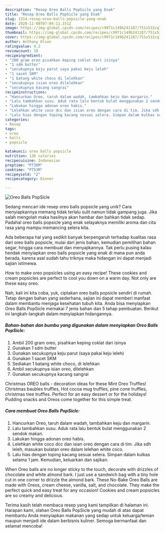 ```yaml
---
description: "Resep Oreo Balls PopSicle yang Enak"
title: "Resep Oreo Balls PopSicle yang Enak"
slug: 1314-resep-oreo-balls-popsicle-yang-enak
date: 2020-11-08T07:04:11.151Z
image: https://img-global.cpcdn.com/recipes/c9971c149b241187/751x532cq70/oreo-balls-popsicle-foto-resep-utama.jpg
thumbnail: https://img-global.cpcdn.com/recipes/c9971c149b241187/751x532cq70/oreo-balls-popsicle-foto-resep-utama.jpg
cover: https://img-global.cpcdn.com/recipes/c9971c149b241187/751x532cq70/oreo-balls-popsicle-foto-resep-utama.jpg
author: Anthony Olson
ratingvalue: 4.2
reviewcount: 10
recipeingredient:
- "200 gram oreo pisahkan keping coklat dari isinya"
- "1 sdm butter"
- "secukupnya keju parut saya pakai keju leleh"
- "1 sacet SKM"
- "1 batang white choco di lelehkan"
- "secukupnya isian oreo dilelehkan"
- "secukupnya kacang sangrai"
recipeinstructions:
- "Hancurkan Oreo, taruh dalam wadah, tambahkan keju dan margarin."
- "Lalu tambahkan susu. Aduk rata lalu bentuk bulat menggunakan 2 sendok makan."
- "Lakukan hingga adonan oreo habis."
- "Lelehkan white coco dcc dan isian oreo dengan cara di tim. Jika sdh leleh, masukan bulatan oreo dalam lelehan white coco."
- "Lalu hias dengan toping kacang sesuai selera. Simpan dalam kulkas selama 1 jam. Kemudian, keluarkan dan sajikan."
categories:
- Resep
tags:
- oreo
- balls
- popsicle

katakunci: oreo balls popsicle 
nutrition: 136 calories
recipecuisine: Indonesian
preptime: "PT36M"
cooktime: "PT53M"
recipeyield: "2"
recipecategory: Dinner

---
```



![Oreo Balls PopSicle](https://img-global.cpcdn.com/recipes/c9971c149b241187/751x532cq70/oreo-balls-popsicle-foto-resep-utama.jpg)

Sedang mencari ide resep oreo balls popsicle yang unik? Cara menyiapkannya memang tidak terlalu sulit namun tidak gampang juga. Jika salah mengolah maka hasilnya akan hambar dan bahkan tidak sedap. Padahal oreo balls popsicle yang enak selayaknya memiliki aroma dan cita rasa yang mampu memancing selera kita.

Ada beberapa hal yang sedikit banyak berpengaruh terhadap kualitas rasa dari oreo balls popsicle, mulai dari jenis bahan, kemudian pemilihan bahan segar, hingga cara membuat dan menyajikannya. Tak perlu pusing kalau hendak menyiapkan oreo balls popsicle yang enak di mana pun anda berada, karena asal sudah tahu triknya maka hidangan ini dapat menjadi sajian istimewa.

How to make oreo popsicles using an easy recipe! These cookies and cream popsicles are perfect to cool you down on a warm day. Not only are these easy oreo.


Nah, kali ini kita coba, yuk, ciptakan oreo balls popsicle sendiri di rumah. Tetap dengan bahan yang sederhana, sajian ini dapat memberi manfaat dalam membantu menjaga kesehatan tubuh kita. Anda bisa menyiapkan Oreo Balls PopSicle memakai 7 jenis bahan dan 5 tahap pembuatan. Berikut ini langkah-langkah dalam menyiapkan hidangannya.

<!--inarticleads1-->

##### Bahan-bahan dan bumbu yang digunakan dalam menyiapkan Oreo Balls PopSicle:

1. Ambil 200 gram oreo, pisahkan keping coklat dari isinya
1. Gunakan 1 sdm butter
1. Gunakan secukupnya keju parut (saya pakai keju leleh)
1. Gunakan 1 sacet SKM
1. Sediakan 1 batang white choco, di lelehkan
1. Ambil secukupnya isian oreo, dilelehkan
1. Gunakan secukupnya kacang sangrai


Christmas OREO balls - decoration ideas for these Mint Oreo Truffles! Christmas baubles truffles, Hot cocoa mug truffles, pine cone truffles, christmas tree truffles. Perfect for an easy dessert or for the holidays! Pudding snacks and Oreos come together for this simple treat. 

<!--inarticleads2-->

##### Cara membuat Oreo Balls PopSicle:

1. Hancurkan Oreo, taruh dalam wadah, tambahkan keju dan margarin.
1. Lalu tambahkan susu. Aduk rata lalu bentuk bulat menggunakan 2 sendok makan.
1. Lakukan hingga adonan oreo habis.
1. Lelehkan white coco dcc dan isian oreo dengan cara di tim. Jika sdh leleh, masukan bulatan oreo dalam lelehan white coco.
1. Lalu hias dengan toping kacang sesuai selera. Simpan dalam kulkas selama 1 jam. Kemudian, keluarkan dan sajikan.


When Oreo balls are no longer sticky to the touch, decorate with drizzles of chocolate and white almond bark. I just use a sandwich bag with a tiny hole cut in one corner to drizzle the almond bark. These No-Bake Oreo Balls are made with Oreos, cream cheese, vanilla, salt, and chocolate. They make the perfect quick and easy treat for any occasion! Cookies and cream popsicles are so creamy and delicious. 

Terima kasih telah membaca resep yang kami tampilkan di halaman ini. Harapan kami, olahan Oreo Balls PopSicle yang mudah di atas dapat membantu Anda menyiapkan makanan yang sedap untuk keluarga/teman maupun menjadi ide dalam berbisnis kuliner. Semoga bermanfaat dan selamat mencoba!

